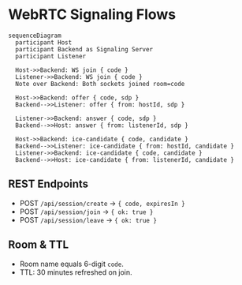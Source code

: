 # WebRTC Signaling Flows

```mermaid
sequenceDiagram
  participant Host
  participant Backend as Signaling Server
  participant Listener

  Host->>Backend: WS join { code }
  Listener->>Backend: WS join { code }
  Note over Backend: Both sockets joined room=code

  Host->>Backend: offer { code, sdp }
  Backend-->>Listener: offer { from: hostId, sdp }

  Listener->>Backend: answer { code, sdp }
  Backend-->>Host: answer { from: listenerId, sdp }

  Host->>Backend: ice-candidate { code, candidate }
  Backend-->>Listener: ice-candidate { from: hostId, candidate }
  Listener->>Backend: ice-candidate { code, candidate }
  Backend-->>Host: ice-candidate { from: listenerId, candidate }
```

## REST Endpoints
- POST `/api/session/create` → `{ code, expiresIn }`
- POST `/api/session/join` → `{ ok: true }`
- POST `/api/session/leave` → `{ ok: true }`

## Room & TTL
- Room name equals 6-digit `code`.
- TTL: 30 minutes refreshed on join.
